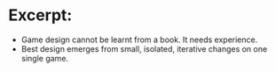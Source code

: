 # Excerpt:

- Game design cannot be learnt from a book. It needs experience.
- Best design emerges from small, isolated, iterative changes on one single game.
